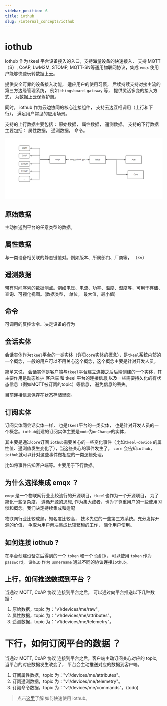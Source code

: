 ```yaml
---
sidebar_position: 6
title: iothub
slug: /internal_concepts/iothub
---
```


# iothub
iothub 作为 tkeel 平台设备接入的入口，支持海量设备的快速接入， 支持 MQTT（S）, CoAP, LwM2M, STOMP, MQTT-SN等通用物联网协议，集成 `emqx` 使用户能够快速玩转数据上云。

提供安全可靠的设备接入功能， 适应用户的使用习惯， 后续持续支持对接主流的第三方边缘管理系统， 例如 `thingsboard-gateway` 等， 提供灵活多变的接入方式， 为数据上云保驾护航。

同时， iothub 作为云边协同的核心连接组件， 支持云边互相调用（上行和下行）， 满足用户常见的应用场景。

支持的上行数据主要包括： 原始数据， 属性数据， 遥测数据。
支持的下行数据主要包括： 属性数据， 遥测数据， 命令。

<div align="center">

![Architecture](/images/iothub/iothub-architecture.png)
</div>


## 原始数据
主动推送到平台的任意类型的数据。

## 属性数据
与一类设备相关联的静态键值对。例如版本、所属部门、厂商等， （kv）

## 遥测数据
带有时间序列的数据测点。例如电压、电流、功率、温度、湿度等，可用于存储、查询、可视化视图。(数据类型， 单位， 最大值，最小值)

## 命令
可调用的反控命令、决定设备的行为


## 会话实体
会话实体作为`tkeel`平台的一类实体（详见`core`实体的概念），是`tkeel`系统内部的一个概念，一般的用户可以不用关心这个概念，这个概念主要是针对开发人员。 

简单来说， 会话实体是客户端与`tkeel`平台建立连接之后后端创建的一个实体，其主要作用是动态维护 客户端 和 tkeel 平台的连接信息,以及一些需要持久化的有状态信息（例如MQTT被订阅的topic）等信息， 避免信息的丢失。

目前连接信息保存在状态存储里面。

## 订阅实体
订阅实体同会话实体一样， 也是`tkeel`平台的一类实体， 也是针对开发人员的一个概念。`iothub`创建的订阅实体主要是`mode`为`onChange`的实体， 

其主要是通过`core`订阅 `iothub`需要关心的一些变化事件（比如`tkeel-device` 的属性值、遥测值发生变化了），当这些关心的事件发生了， `core` 会告知`iothub`，`iothub`就可以针对这些事件做相应的一类逻辑处理，

比如将事件告知客户端等。主要用于下行数据。


## 为什么选择集成 emqx ？
`emqx` 是一个物联网行业比较流行的开源项目，`tkeel`也作为一个开源项目， 为了简化一些复杂度， 遵循开源的思想, 作为集大成者，也为了尊重用户的一些使用习惯和概念。我们决定持续集成和适配

物联网行业比较成熟，知名度比较高， 技术先进的一些第三方系统。充分发挥开源的价值， 争取为用户解决集成比较繁琐的工作， 简化用户使用。


## 如何连接 iothub ?

在平台创建设备之后得到的一个 `token` 和一个 `设备ID`， 可以使用 `token` 作为`password`， `设备ID` 作为 `usnername` 通过不同的协议连接`iothub`。


## 上行，如何推送数据到平台 ？ 

当通过 MQTT, CoAP 协议 连接到平台之后， 可以通过向平台推送以下几种数据：
1. 原始数据，topic 为："v1/devices/me/raw"。
2. 属性数据，topic 为："v1/devices/me/attributes"。
3. 遥测数据，topic 为："v1/devices/me/telemetry"。

# 下行，如何订阅平台的数据 ？
当通过 MQTT, CoAP 协议 连接到平台之后，客户端主动订阅关心对应的 topic, 当平台的对应数据发生改变了， 平台会主动推送对应的数据到客户端。
1. 订阅属性数据，topic 为："v1/devices/me/attributes"。
2. 订阅遥测数据，topic 为："v1/devices/me/telemetry"。
3. 订阅命令数据，topic 为："v1/devices/me/commands"。(todo)



> 点击[这里](../developer_cookbook/iothub/getting_started.md)了解 如何快速使用 iothub。